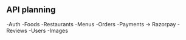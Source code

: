 ## API planning

-Auth
-Foods
-Restaurants
-Menus
-Orders
-Payments -> Razorpay
-Reviews
-Users
-Images
